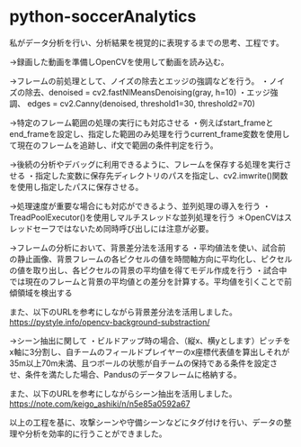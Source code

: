 # python-soccerAnalytics

私がデータ分析を行い、分析結果を視覚的に表現するまでの思考、工程です。

→録画した動画を準備しOpenCVを使用して動画を読み込む。

→フレームの前処理として、ノイズの除去とエッジの強調などを行う。
  ・ノイズの除去、denoised = cv2.fastNlMeansDenoising(gray, h=10)
  ・エッジ強調、 edges = cv2.Canny(denoised, threshold1=30, threshold2=70)

→特定のフレーム範囲の処理の実行にも対応させる
  ・例えばstart_frameとend_frameを設定し、指定した範囲のみ処理を行うcurrent_frame変数を使用して現在のフレームを追跡し、if文で範囲の条件判定を行う。

→後続の分析やデバッグに利用できるように、フレームを保存する処理を実行させる
  ・指定した変数に保存先ディレクトリのパスを指定し、cv2.imwrite()関数を使用し指定したパスに保存させる。

→処理速度が重要な場合にも対応ができるよう、並列処理の導入を行う
  ・TreadPoolExecutor()を使用しマルチスレッドな並列処理を行う
  ＊OpenCVはスレッドセーフではないため同時呼び出しには注意が必要。

→フレームの分析において、背景差分法を活用する
  ・平均値法を使い、試合前の静止画像、背景フレームの各ピクセルの値を時間軸方向に平均化し、ピクセルの値を取り出し、各ピクセルの背景の平均値を得てモデル作成を行う
  ・試合中では現在のフレームと背景の平均値との差分を計算する。平均値を引くことで前傾領域を検出する

また、以下のURLを参考にしながら背景差分法を活用しました。
https://pystyle.info/opencv-background-substraction/

→シーン抽出に関して
  ・ビルドアップ時の場合、（縦x、横yとします）ピッチをx軸に3分割し、自チームのフィールドプレイヤーのx座標代表値を算出しそれが35m以上70m未満、且つボールの状態が自チームの保持である条件を設定させ、条件を満たした場合、Pandusのデータフレームに格納する。

また、以下のURLを参考にしながらシーン抽出を活用しました。
https://note.com/keigo_ashiki/n/n5e85a0592a67

以上の工程を基に、攻撃シーンや守備シーンなどにタグ付けを行い、データの整理や分析を効率的に行うことができました。
